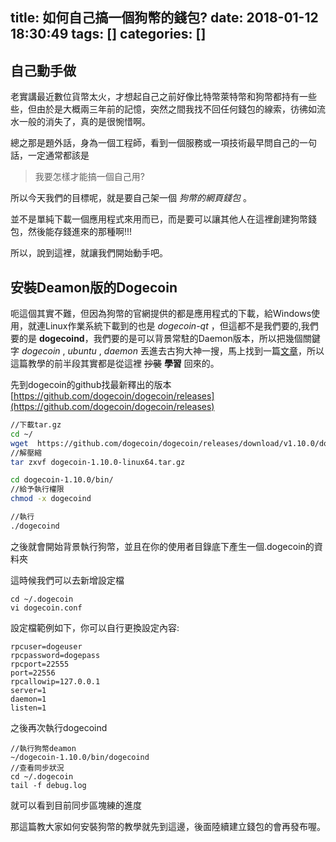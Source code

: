 title: 如何自己搞一個狗幣的錢包?
date: 2018-01-12 18:30:49
tags: []
categories: []
---
自己動手做
----------------

老實講最近數位貨幣太火，才想起自己之前好像比特幣萊特幣和狗幣都持有一些些，但由於是大概兩三年前的記憶，突然之間我找不回任何錢包的線索，彷彿如流水一般的消失了，真的是很惋惜啊。

總之那是題外話，身為一個工程師，看到一個服務或一項技術最早問自己的一句話，一定通常都該是
 > 我要怎樣才能搞一個自己用?
 
 所以今天我們的目標呢，就是要自己架一個 *狗幣的網頁錢包* 。
 
 並不是單純下載一個應用程式來用而已，而是要可以讓其他人在這裡創建狗幣錢包，然後能存錢進來的那種啊!!!

所以，說到這裡，就讓我們開始動手吧。

 
 安裝Deamon版的Dogecoin
 -------------
 
 呃這個其實不難，但因為狗幣的官網提供的都是應用程式的下載，給Windows使用，就連Linux作業系統下載到的也是 *dogecoin-qt* ，但這都不是我們要的,我們要的是 **dogecoind**，我們要的是可以背景常駐的Daemon版本，所以把幾個關鍵字 *dogecoin* , *ubuntu* , *daemon* 丟進去古狗大神一搜，馬上找到一篇[文章](https://www.reddit.com/r/dogecoin/comments/2srsqw/installing_dogecoind_on_ubuntu_vps/)，所以這篇教學的前半段其實都是從這裡 ~~抄襲~~ **學習** 回來的。
 
先到dogecoin的github找最新釋出的版本 [https://github.com/dogecoin/dogecoin/releases](https://github.com/dogecoin/dogecoin/releases)

```bash
//下載tar.gz
cd ~/
wget  https://github.com/dogecoin/dogecoin/releases/download/v1.10.0/dogecoin-1.10.0-linux64.tar.gz
//解壓縮
tar zxvf dogecoin-1.10.0-linux64.tar.gz

cd dogecoin-1.10.0/bin/
//給予執行權限
chmod -x dogecoind

//執行
./dogecoind
```

之後就會開始背景執行狗幣，並且在你的使用者目錄底下產生一個.dogecoin的資料夾

這時候我們可以去新增設定檔

```shell
cd ~/.dogecoin
vi dogecoin.conf
```

設定檔範例如下，你可以自行更換設定內容:

```shell
rpcuser=dogeuser
rpcpassword=dogepass
rpcport=22555
port=22556
rpcallowip=127.0.0.1
server=1
daemon=1
listen=1
```

之後再次執行dogecoind
```shell
//執行狗幣deamon
~/dogecoin-1.10.0/bin/dogecoind
//查看同步狀況
cd ~/.dogecoin
tail -f debug.log
```

就可以看到目前同步區塊練的進度

那這篇教大家如何安裝狗幣的教學就先到這邊，後面陸續建立錢包的會再發布喔。